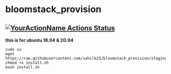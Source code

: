 # bloomstack_provision
## [![YourActionName Actions Status](https://github.com/{userName}/{repoName}/workflows/{workflowName}/badge.svg)](https://github.com/sahilk25/bloomstack_provision/actions)
**this is for ubuntu 18.04 & 20.04**
```
sudo su
wget https://raw.githubusercontent.com/sahilk25/bloomstack_provision/staging/install.sh
chmod +x install.sh
bash install.sh
```
